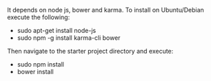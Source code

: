 It depends on node js, bower and karma. To install on Ubuntu/Debian execute the following:

- sudo apt-get install node-js
- sudo npm -g install karma-cli bower

Then navigate to the starter project directory and execute:

- sudo npm install
- bower install


